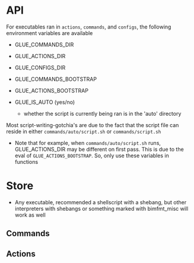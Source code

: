 # API

For executables ran in `actions`, `commands`, and `configs`, the following environment variables are available

- GLUE_COMMANDS_DIR
- GLUE_ACTIONS_DIR
- GLUE_CONFIGS_DIR

- GLUE_COMMANDS_BOOTSTRAP
- GLUE_ACTIONS_BOOTSTRAP

- GLUE_IS_AUTO (yes/no)
  - whether the script is currently being ran is in the 'auto' directory

Most script-writing-gotchia's are due to the fact that the script file can reside in either `commands/auto/script.sh` or `commands/script.sh`

- Note that for example, when `commands/auto/script.sh` runs, GLUE_ACTIONS_DIR may be different on first pass. This is due to the eval of `GLUE_ACTIONS_BOOTSTRAP`. So, only use these variables in functions

# Store

- Any executable, recommended a shellscript with a shebang, but other interpreters with shebangs or something marked with bimfmt_misc will work as well

## Commands

## Actions
